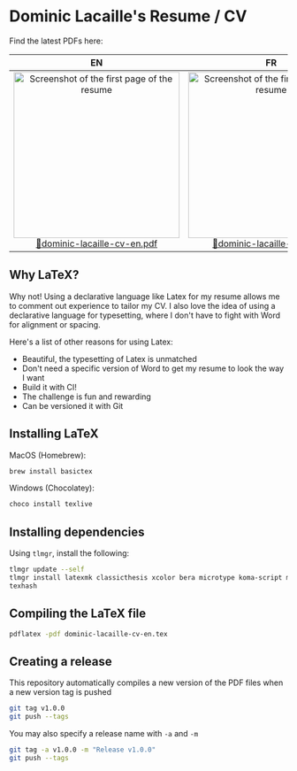# Dominic Lacaille's Resume / CV

Find the latest PDFs here:

| EN | FR |
|:--:|:--:|
| [<img alt="Screenshot of the first page of the resume" src="https://github.com/dlacaille/resume/releases/latest/download/screenshot-dominic-lacaille-cv-en.png" width="300"><br>:page_facing_up:dominic-lacaille-cv-en.pdf](https://github.com/dlacaille/resume/releases/latest/download/dominic-lacaille-cv-en.pdf) | [<img alt="Screenshot of the first page of the resume" src="https://github.com/dlacaille/resume/releases/latest/download/screenshot-dominic-lacaille-cv-fr.png" width="300"><br>:page_facing_up:dominic-lacaille-cv-fr.pdf](https://github.com/dlacaille/resume/releases/latest/download/dominic-lacaille-cv-fr.pdf) |

## Why LaTeX?

Why not! Using a declarative language like Latex for my resume allows me to comment out experience to tailor my CV. I also love the idea of using a declarative language for typesetting, where I don't have to fight with Word for alignment or spacing.

Here's a list of other reasons for using Latex:
- Beautiful, the typesetting of Latex is unmatched
- Don't need a specific version of Word to get my resume to look the way I want
- Build it with CI!
- The challenge is fun and rewarding
- Can be versioned it with Git

## Installing LaTeX

MacOS (Homebrew):

```sh
brew install basictex
```

Windows (Chocolatey):

```sh
choco install texlive
```

## Installing dependencies

Using `tlmgr`, install the following:

```sh
tlmgr update --self
tlmgr install latexmk classicthesis xcolor bera microtype koma-script mparhack palatino mathpazo fpl booktabs textcase titlesec tocloft footmisc caption currvita ragged2e everysel enumitem wrapfig fourier opensans fontaxes xkeyval fontawesome5 datenumber numprint preprint sectsty babel-french pgf
texhash
```

## Compiling the LaTeX file

```sh
pdflatex -pdf dominic-lacaille-cv-en.tex
```

## Creating a release

This repository automatically compiles a new version of the PDF files when a new version tag is pushed

```sh
git tag v1.0.0
git push --tags
```

You may also specify a release name with `-a` and `-m`

```sh
git tag -a v1.0.0 -m "Release v1.0.0"
git push --tags
```
